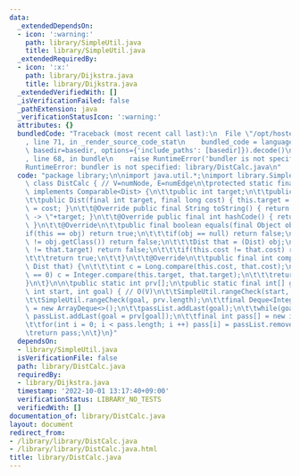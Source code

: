 ```yaml
---
data:
  _extendedDependsOn:
  - icon: ':warning:'
    path: library/SimpleUtil.java
    title: library/SimpleUtil.java
  _extendedRequiredBy:
  - icon: ':x:'
    path: library/Dijkstra.java
    title: library/Dijkstra.java
  _extendedVerifiedWith: []
  _isVerificationFailed: false
  _pathExtension: java
  _verificationStatusIcon: ':warning:'
  attributes: {}
  bundledCode: "Traceback (most recent call last):\n  File \"/opt/hostedtoolcache/Python/3.10.7/x64/lib/python3.10/site-packages/onlinejudge_verify/documentation/build.py\"\
    , line 71, in _render_source_code_stat\n    bundled_code = language.bundle(stat.path,\
    \ basedir=basedir, options={'include_paths': [basedir]}).decode()\n  File \"/opt/hostedtoolcache/Python/3.10.7/x64/lib/python3.10/site-packages/onlinejudge_verify/languages/user_defined.py\"\
    , line 68, in bundle\n    raise RuntimeError('bundler is not specified: {}'.format(str(path)))\n\
    RuntimeError: bundler is not specified: library/DistCalc.java\n"
  code: "package library;\n\nimport java.util.*;\nimport library.SimpleUtil;\n\nabstract\
    \ class DistCalc { // V=numNode, E=numEdge\n\tprotected static final class Dist\
    \ implements Comparable<Dist> {\n\t\tpublic int target;\n\t\tpublic long cost;\n\
    \t\tpublic Dist(final int target, final long cost) { this.target = target; this.cost\
    \ = cost; }\n\t\t@Override public final String toString() { return \" - \"+cost+\"\
    \ -> \"+target; }\n\t\t@Override public final int hashCode() { return Long.hashCode(target);\
    \ }\n\t\t@Override\n\t\tpublic final boolean equals(final Object obj) {\n\t\t\t\
    if(this == obj) return true;\n\t\t\tif(obj == null) return false;\n\t\t\tif(this.getClass()\
    \ != obj.getClass()) return false;\n\t\t\tDist that = (Dist) obj;\n\t\t\tif(this.target\
    \ != that.target) return false;\n\t\t\tif(this.cost != that.cost) return false;\n\
    \t\t\treturn true;\n\t\t}\n\t\t@Override\n\t\tpublic final int compareTo(final\
    \ Dist that) {\n\t\t\tint c = Long.compare(this.cost, that.cost);\n\t\t\tif(c\
    \ == 0) c = Integer.compare(this.target, that.target);\n\t\t\treturn c;\n\t\t\
    }\n\t}\n\n\tpublic static int prv[];\n\tpublic static final int[] getPass(final\
    \ int start, int goal) { // O(V)\n\t\tSimpleUtil.rangeCheck(start, prv.length);\n\
    \t\tSimpleUtil.rangeCheck(goal, prv.length);\n\t\tfinal Deque<Integer> passList\
    \ = new ArrayDeque<>();\n\t\tpassList.addLast(goal);\n\t\twhile(goal != start)\
    \ passList.addLast(goal = prv[goal]);\n\t\tfinal int pass[] = new int[passList.size()];\n\
    \t\tfor(int i = 0; i < pass.length; i ++) pass[i] = passList.removeLast();\n\t\
    \treturn pass;\n\t}\n}"
  dependsOn:
  - library/SimpleUtil.java
  isVerificationFile: false
  path: library/DistCalc.java
  requiredBy:
  - library/Dijkstra.java
  timestamp: '2022-10-01 13:17:40+09:00'
  verificationStatus: LIBRARY_NO_TESTS
  verifiedWith: []
documentation_of: library/DistCalc.java
layout: document
redirect_from:
- /library/library/DistCalc.java
- /library/library/DistCalc.java.html
title: library/DistCalc.java
---
```

